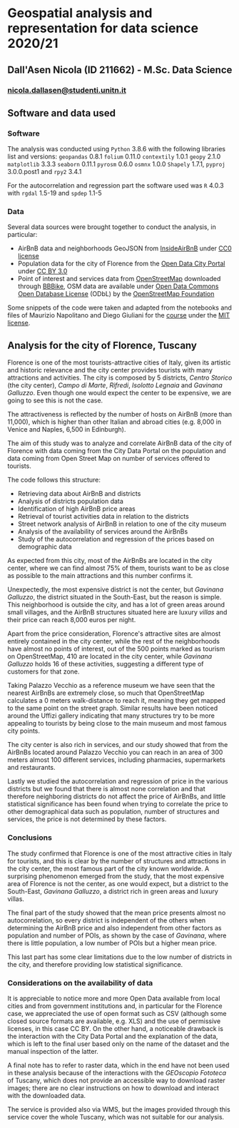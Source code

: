 # Geospatial analysis and representation for data science 2020/21

## Dall'Asen Nicola (ID 211662) - M.Sc. Data Science

### nicola.dallasen@studenti.unitn.it

## Software and data used

### Software

The analysis was conducted using `Python` 3.8.6 with the following libraries list and versions: `geopandas` 0.8.1 `folium` 0.11.0 `contextily` 1.0.1 `geopy` 2.1.0 `matplotlib` 3.3.3  `seaborn` 0.11.1 `pyrosm` 0.6.0 `osmnx` 1.0.0 `Shapely` 1.7.1, `pyproj` 3.0.0.post1 and `rpy2` 3.4.1

For the autocorrelation and regression part the software used was `R` 4.0.3 with `rgdal` 1.5-19 and `spdep` 1.1-5

### Data

Several data sources were brought together to conduct the analysis, in particular:

- AirBnB data and neighborhoods GeoJSON from [InsideAirBnB](http://insideairbnb.com/) under [CC0 license](https://creativecommons.org/share-your-work/public-domain/cc0/)
- Population data for the city of Florence from the [Open Data City Portal](http://dati.toscana.it/dataset/popolazione_residente_per_quartiere_e_classe_di_eta_31_12_2018) under [CC BY 3.0](https://creativecommons.org/licenses/by/3.0/)
- Point of interest and services data from [OpenStreetMap](https://www.openstreetmap.org) downloaded through [BBBike](https://extract.bbbike.org/), OSM data are available under [Open Data Commons Open Database License](https://opendatacommons.org/licenses/odbl/) (ODbL) by the [OpenStreetMap Foundation](https://osmfoundation.org/) 

Some snippets of the code were taken and adapted from the notebooks and files of Maurizio Napolitano and Diego Giuliani for the [course](https://napo.github.io/geospatial_course_unitn/) under the [MIT license](https://opensource.org/licenses/MIT).

## Analysis for the city of Florence, Tuscany

Florence is one of the most tourists-attractive cities of Italy, given its artistic and historic relevance and the city center provides tourists with many attractions and activities. The city is composed by 5 districts, *Centro Storico* (the city center), *Campo di Marte*, *Rifredi*, *Isolotto Legnaia* and *Gavinana Galluzzo*. Even though one would expect the center to be expensive, we are going to see this is not the case.

The attractiveness is reflected by the number of hosts on AirBnB (more than 11,000), which is higher than other Italian and abroad cities (e.g. 8,000 in Venice and Naples, 6,500 in Edinburgh).

The aim of this study was to analyze and correlate AirBnB data of the city of Florence with data coming from the City Data Portal on the population and data coming from Open Street Map on number of services offered to tourists.

The code follows this structure:

- Retrieving data about AirBnB and districts
- Analysis of districts population data
- Identification of high AirBnB price areas
- Retrieval of tourist activities data in relation to the districts
- Street network analysis of AirBnB in relation to one of the city museum 
- Analysis of the availability of services around the AirBnBs
- Study of the autocorrelation and regression of the prices based on demographic data

As expected from this city, most of the AirBnBs are located in the city center, where we can find almost 75% of them, tourists want to be as close as possible to the main attractions and this number confirms it.

Unexpectedly, the most expensive district is not the center, but *Gavinana Galluzzo*, the district situated in the South-East, but the reason is simple. This neighborhood is outside the city, and has a lot of green areas around small villages, and the AirBnB structures situated here are luxury *villas* and their price can reach 8,000 euros per night.

Apart from the price consideration, Florence's attractive sites are almost entirely contained in the city center, while the rest of the neighborhoods have almost no points of interest, out of the 500 points marked as tourism on OpenStreetMap, 410 are located in the city center, while *Gavinana Galluzzo* holds 16 of these activities, suggesting a different type of customers for that zone.

Taking Palazzo Vecchio as a reference museum we have seen that the nearest AirBnBs are extremely close, so much that OpenStreetMap calculates a 0 meters walk-distance to reach it, meaning they get mapped to the same point on the street graph. Similar results have been noticed around the Uffizi gallery indicating that many structures try to be more appealing to tourists by being close to the main museum and most famous city points.

The city center is also rich in services, and our study showed that from the AirBnBs located around Palazzo Vecchio you can reach in an area of 300 meters almost 100 different services, including pharmacies, supermarkets and restaurants.

Lastly we studied the autocorrelation and regression of price in the various districts but we found that there is almost none correlation and that therefore neighboring districts do not affect the price of AirBnBs, and little statistical significance has been found when trying to correlate the price to other demographical data such as population, number of structures and services, the price is not determined by these factors.

### Conclusions

The study confirmed that Florence is one of the most attractive cities in Italy for tourists, and this is clear by the number of structures and attractions in the city center, the most famous part of the city known worldwide. A surprising phenomenon emerged from the study, that the most expensive area of Florence is not the center, as one would expect, but a district to the South-East, *Gavinana Galluzzo*, a district rich in green areas and luxury villas.

The final part of the study showed that the mean price presents almost no autocorrelation, so every district is independent of the others when determining the AirBnB price and also independent from other factors as population and number of POIs, as shown by the case of *Gavinana*, where there is little population, a low number of POIs but a higher mean price.

This last part has some clear limitations due to the low number of districts in the city, and therefore providing low statistical significance.

### Considerations on the availability of data

It is appreciable to notice more and more Open Data available from local cities and from government institutions and, in particular for the Florence case, we appreciated the use of open format such as CSV (although some closed source formats are available, e.g. XLS) and the use of permissive licenses, in this case CC BY. On the other hand, a noticeable drawback is the interaction with the City Data Portal and the explanation of the data, which is left to the final user based only on the name of the dataset and the manual inspection of the latter.

A final note has to refer to raster data, which in the end have not been used in these analysis because of the interactions with the *GEOscopio Fototeca* of Tuscany, which does not provide an accessible way to download raster images; there are no clear instructions on how to download and interact with the downloaded data.

The service is provided also via WMS, but the images provided through this service cover the whole Tuscany, which was not suitable for our analysis. 